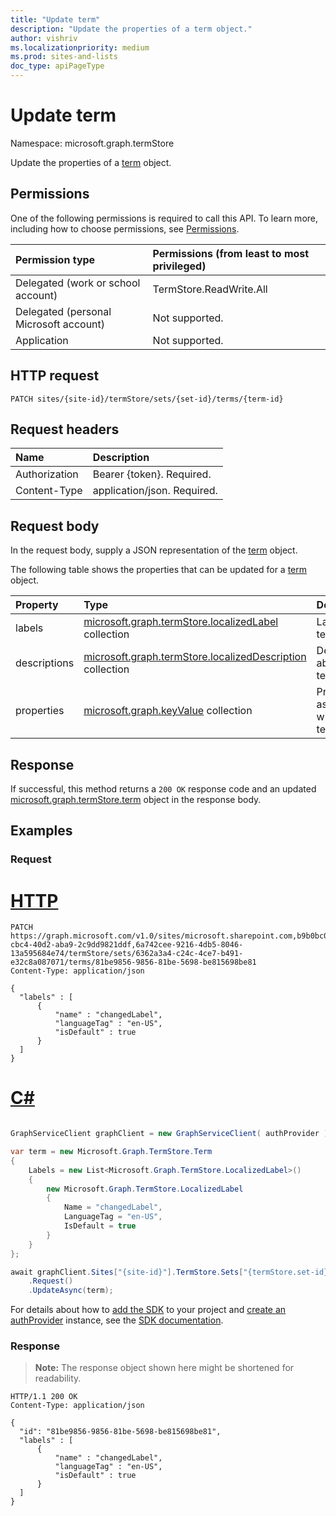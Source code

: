 ```yaml
---
title: "Update term"
description: "Update the properties of a term object."
author: vishriv
ms.localizationpriority: medium
ms.prod: sites-and-lists
doc_type: apiPageType
---
```


# Update term
Namespace: microsoft.graph.termStore

Update the properties of a [term](../resources/termstore-term.md) object.

## Permissions
One of the following permissions is required to call this API. To learn more, including how to choose permissions, see [Permissions](/graph/permissions-reference).

|Permission type|Permissions (from least to most privileged)|
|:---|:---|
|Delegated (work or school account) | TermStore.ReadWrite.All |
|Delegated (personal Microsoft account) | Not supported.    |
|Application | Not supported. |


## HTTP request

<!-- {
  "blockType": "ignored"
}-->

``` http
PATCH sites/{site-id}/termStore/sets/{set-id}/terms/{term-id}
```

## Request headers
|Name|Description|
|:---|:---|
|Authorization|Bearer {token}. Required.|
|Content-Type|application/json. Required.|

## Request body
In the request body, supply a JSON representation of the [term](../resources/termstore-term.md) object.

The following table shows the properties that can be updated for a [term](../resources/termstore-term.md) object.

|Property|Type|Description|
|:---|:---|:---|
|labels|[microsoft.graph.termStore.localizedLabel](../resources/termstore-localizedlabel.md) collection|Labels of a term.|
|descriptions|[microsoft.graph.termStore.localizedDescription](../resources/termstore-localizeddescription.md) collection|Description about the term.|
|properties|[microsoft.graph.keyValue](../resources/keyvalue.md) collection|Properties associated with the term.|



## Response

If successful, this method returns a `200 OK` response code and an updated [microsoft.graph.termStore.term](../resources/termstore-term.md) object in the response body.

## Examples

### Request


# [HTTP](#tab/http)
<!-- {
  "blockType": "request",
  "name": "update_term",
  "sampleKeys": ["microsoft.sharepoint.com,b9b0bc03-cbc4-40d2-aba9-2c9dd9821ddf,6a742cee-9216-4db5-8046-13a595684e74", "6362a3a4-c24c-4ce7-b491-e32c8a087071", "81be9856-9856-81be-5698-be815698be81"]
} -->

``` http
PATCH https://graph.microsoft.com/v1.0/sites/microsoft.sharepoint.com,b9b0bc03-cbc4-40d2-aba9-2c9dd9821ddf,6a742cee-9216-4db5-8046-13a595684e74/termStore/sets/6362a3a4-c24c-4ce7-b491-e32c8a087071/terms/81be9856-9856-81be-5698-be815698be81
Content-Type: application/json

{
  "labels" : [
      {
          "name" : "changedLabel",
          "languageTag" : "en-US",
          "isDefault" : true
      }
  ]
}
```

# [C#](#tab/csharp)

```csharp

GraphServiceClient graphClient = new GraphServiceClient( authProvider );

var term = new Microsoft.Graph.TermStore.Term
{
	Labels = new List<Microsoft.Graph.TermStore.LocalizedLabel>()
	{
		new Microsoft.Graph.TermStore.LocalizedLabel
		{
			Name = "changedLabel",
			LanguageTag = "en-US",
			IsDefault = true
		}
	}
};

await graphClient.Sites["{site-id}"].TermStore.Sets["{termStore.set-id}"].Terms["{termStore.term-id}"]
	.Request()
	.UpdateAsync(term);

```


 For details about how to [add the SDK](/graph/sdks/sdk-installation) to your project and [create an authProvider](/graph/sdks/choose-authentication-providers) instance, see the [SDK documentation](/graph/sdks/sdks-overview).

### Response
>**Note:** The response object shown here might be shortened for readability.
<!-- {
  "blockType": "response",
  "truncated": true,
  "@odata.type": "microsoft.graph.termStore.term"
}-->

``` http
HTTP/1.1 200 OK
Content-Type: application/json

{
  "id": "81be9856-9856-81be-5698-be815698be81",
  "labels" : [
      {
          "name" : "changedLabel",
          "languageTag" : "en-US",
          "isDefault" : true
      }
  ]
}
```

[microsoft.graph.termStore.term]: ../resources/termstore-term.md

<!--
{
  "type": "#page.annotation",
  "description": "Get term entity in termStore",
  "keywords": "term,termStore",
  "section": "documentation",
  "tocPath": "termStore/Update term",
  "suppressions": [
  ]
}
-->



